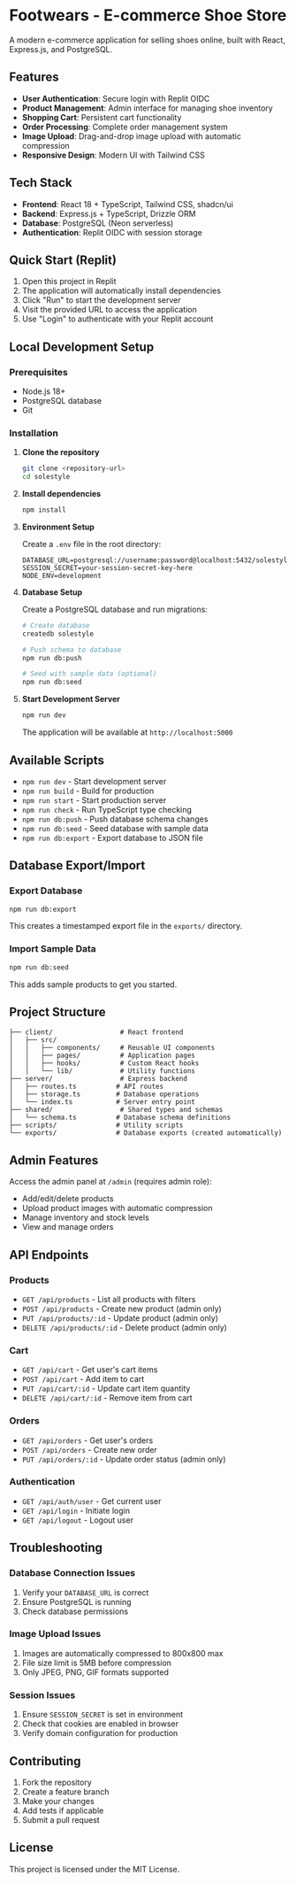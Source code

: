 # Footwears - E-commerce Shoe Store

A modern e-commerce application for selling shoes online, built with React, Express.js, and PostgreSQL.

## Features

- **User Authentication**: Secure login with Replit OIDC
- **Product Management**: Admin interface for managing shoe inventory
- **Shopping Cart**: Persistent cart functionality
- **Order Processing**: Complete order management system
- **Image Upload**: Drag-and-drop image upload with automatic compression
- **Responsive Design**: Modern UI with Tailwind CSS

## Tech Stack

- **Frontend**: React 18 + TypeScript, Tailwind CSS, shadcn/ui
- **Backend**: Express.js + TypeScript, Drizzle ORM
- **Database**: PostgreSQL (Neon serverless)
- **Authentication**: Replit OIDC with session storage

## Quick Start (Replit)

1. Open this project in Replit
2. The application will automatically install dependencies
3. Click "Run" to start the development server
4. Visit the provided URL to access the application
5. Use "Login" to authenticate with your Replit account

## Local Development Setup

### Prerequisites

- Node.js 18+ 
- PostgreSQL database
- Git

### Installation

1. **Clone the repository**
   ```bash
   git clone <repository-url>
   cd solestyle
   ```

2. **Install dependencies**
   ```bash
   npm install
   ```

3. **Environment Setup**
   
   Create a `.env` file in the root directory:
   ```env
   DATABASE_URL=postgresql://username:password@localhost:5432/solestyle
   SESSION_SECRET=your-session-secret-key-here
   NODE_ENV=development
   ```

4. **Database Setup**
   
   Create a PostgreSQL database and run migrations:
   ```bash
   # Create database
   createdb solestyle
   
   # Push schema to database
   npm run db:push
   
   # Seed with sample data (optional)
   npm run db:seed
   ```

5. **Start Development Server**
   ```bash
   npm run dev
   ```
   
   The application will be available at `http://localhost:5000`

## Available Scripts

- `npm run dev` - Start development server
- `npm run build` - Build for production
- `npm run start` - Start production server
- `npm run check` - Run TypeScript type checking
- `npm run db:push` - Push database schema changes
- `npm run db:seed` - Seed database with sample data
- `npm run db:export` - Export database to JSON file

## Database Export/Import

### Export Database
```bash
npm run db:export
```
This creates a timestamped export file in the `exports/` directory.

### Import Sample Data
```bash
npm run db:seed
```
This adds sample products to get you started.

## Project Structure

```
├── client/                 # React frontend
│   ├── src/
│   │   ├── components/     # Reusable UI components
│   │   ├── pages/          # Application pages
│   │   ├── hooks/          # Custom React hooks
│   │   └── lib/            # Utility functions
├── server/                 # Express backend
│   ├── routes.ts          # API routes
│   ├── storage.ts         # Database operations
│   └── index.ts           # Server entry point
├── shared/                 # Shared types and schemas
│   └── schema.ts          # Database schema definitions
├── scripts/               # Utility scripts
└── exports/               # Database exports (created automatically)
```

## Admin Features

Access the admin panel at `/admin` (requires admin role):

- Add/edit/delete products
- Upload product images with automatic compression
- Manage inventory and stock levels
- View and manage orders

## API Endpoints

### Products
- `GET /api/products` - List all products with filters
- `POST /api/products` - Create new product (admin only)
- `PUT /api/products/:id` - Update product (admin only)
- `DELETE /api/products/:id` - Delete product (admin only)

### Cart
- `GET /api/cart` - Get user's cart items
- `POST /api/cart` - Add item to cart
- `PUT /api/cart/:id` - Update cart item quantity
- `DELETE /api/cart/:id` - Remove item from cart

### Orders
- `GET /api/orders` - Get user's orders
- `POST /api/orders` - Create new order
- `PUT /api/orders/:id` - Update order status (admin only)

### Authentication
- `GET /api/auth/user` - Get current user
- `GET /api/login` - Initiate login
- `GET /api/logout` - Logout user

## Troubleshooting

### Database Connection Issues
1. Verify your `DATABASE_URL` is correct
2. Ensure PostgreSQL is running
3. Check database permissions

### Image Upload Issues
1. Images are automatically compressed to 800x800 max
2. File size limit is 5MB before compression
3. Only JPEG, PNG, GIF formats supported

### Session Issues
1. Ensure `SESSION_SECRET` is set in environment
2. Check that cookies are enabled in browser
3. Verify domain configuration for production

## Contributing

1. Fork the repository
2. Create a feature branch
3. Make your changes
4. Add tests if applicable
5. Submit a pull request

## License

This project is licensed under the MIT License.